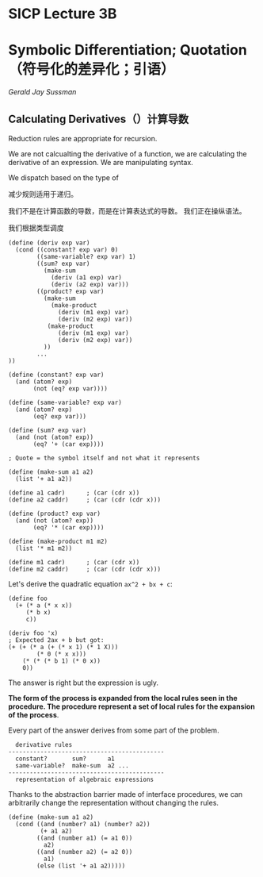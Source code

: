 # SICP Lecture 3B
# Symbolic Differentiation; Quotation（符号化的差异化；引语）



*Gerald Jay Sussman*

## Calculating Derivatives（）计算导数

Reduction rules are appropriate for recursion.

We are not calcualting the derivative of a function, we are calculating the derivative of an expression.  We are manipulating syntax.

We dispatch based on the type of

减少规则适用于递归。

我们不是在计算函数的导数，而是在计算表达式的导数。 我们正在操纵语法。

我们根据类型调度

    (define (deriv exp var)
      (cond ((constant? exp var) 0)
            ((same-variable? exp var) 1)
            ((sum? exp var)
              (make-sum
                (deriv (a1 exp) var)
                (deriv (a2 exp) var)))
            ((product? exp var)
              (make-sum
                (make-product
                  (deriv (m1 exp) var)
                  (deriv (m2 exp) var))
               (make-product
                  (deriv (m1 exp) var)
                  (deriv (m2 exp) var))
              ))
            ...
    ))
    
    (define (constant? exp var)
      (and (atom? exp)
           (not (eq? exp var))))
    
    (define (same-variable? exp var)
      (and (atom? exp)
           (eq? exp var)))
    
    (define (sum? exp var)
      (and (not (atom? exp))
           (eq? '+ (car exp))))
    
    ; Quote = the symbol itself and not what it represents
    
    (define (make-sum a1 a2)
      (list '+ a1 a2))
    
    (define a1 cadr)      ; (car (cdr x))
    (define a2 caddr)     ; (car (cdr (cdr x)))
    
    (define (product? exp var)
      (and (not (atom? exp))
           (eq? '* (car exp))))
    
    (define (make-product m1 m2)
      (list '* m1 m2))
    
    (define m1 cadr)      ; (car (cdr x))
    (define m2 caddr)     ; (car (cdr (cdr x)))


Let's derive the quadratic equation `ax^2 + bx + c`:

    (define foo
      (+ (* a (* x x))
         (* b x)
         c))
    
    (deriv foo 'x)
    ; Expected 2ax + b but got:
    (+ (+ (* a (+ (* x 1) (* 1 X)))
            (* 0 (* x x)))
        (* (* (* b 1) (* 0 x))
        0))

The answer is right but the expression is ugly.

**The form of the process is expanded from the local rules seen in the procedure.  The procedure represent a set of local rules for the expansion of the process**.

Every part of the answer derives from some part of the problem.

      derivative rules
    --------------------------------------------
      constant?       sum?      a1
      same-variable?  make-sum  a2 ...
    --------------------------------------------
      representation of algebraic expressions

Thanks to the abstraction barrier made of interface procedures, we can arbitrarily change the representation without changing the rules.

    (define (make-sum a1 a2)
      (cond ((and (number? a1) (number? a2))
             (+ a1 a2)
            ((and (number a1) (= a1 0))
              a2)
            ((and (number a2) (= a2 0))
              a1)
            (else (list '+ a1 a2)))))

